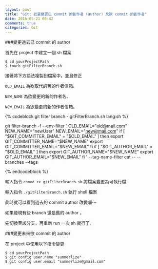 ```yaml
---
layout: post
title: "Git: 批量變更已 commit 的創作者 (author) 及欲 commit 的創作者"
date: 2016-05-21 09:42
comments: true
categories: Git
---
```


###變更過去已 commit 的 author

首先在 project 中建立一個 sh 檔案

	$ cd yourProjectPath
	$ touch gitFilterBranch.sh

接著將下方語法複製到檔案中，並且修正

`OLD_EMAIL` 為欲取代的舊的作者信箱、

`NEW_NAME` 為欲變更的新的作者名、

`NEW_EMAIL` 為欲變更的新的作者信箱。

{% codeblock git filter branch - gitFilterBranch.sh lang:sh %}

git filter-branch -f --env-filter '
OLD_EMAIL="old@mail.com"
NEW_NAME="newUser"
NEW_EMAIL="new@mail.com"
if [ "$GIT_COMMITTER_EMAIL" = "$OLD_EMAIL" ]
then
    export GIT_COMMITTER_NAME="$NEW_NAME"
    export GIT_COMMITTER_EMAIL="$NEW_EMAIL"
fi
if [ "$GIT_AUTHOR_EMAIL" = "$OLD_EMAIL" ]
then
    export GIT_AUTHOR_NAME="$NEW_NAME"
    export GIT_AUTHOR_EMAIL="$NEW_EMAIL"
fi
' --tag-name-filter cat -- --branches --tags

{% endcodeblock %}

輸入指令 `chmod +x gitFilterBranch.sh` 將檔案變更為可執行檔

輸入指令 `./gitFilterBranch.sh` 執行 shell 檔案

此時就可以看到過去的 commit author 改變囉～

如果發現有些 branch 還是舊的 author ，

先切換至該分支，再重新 run 一次 sh 就行了。

###變更未來欲 commit 的 author

在 project 中使用以下指令變更

	$ cd yourProjectPath
	$ git config user.name "summerlize"
	$ git config user.email "summerlize@gmail.com"